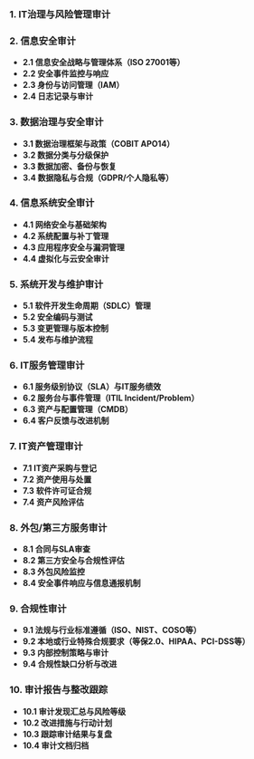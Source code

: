### **1. IT治理与风险管理审计**


### **2. 信息安全审计**

- **2.1 信息安全战略与管理体系（ISO 27001等）**
- **2.2 安全事件监控与响应**
- **2.3 身份与访问管理（IAM）**
- **2.4 日志记录与审计**

### **3. 数据治理与安全审计**

- **3.1 数据治理框架与政策（COBIT APO14）**
- **3.2 数据分类与分级保护**
- **3.3 数据加密、备份与恢复**
- **3.4 数据隐私与合规（GDPR/个人隐私等）**

### **4. 信息系统安全审计**

- **4.1 网络安全与基础架构**
- **4.2 系统配置与补丁管理**
- **4.3 应用程序安全与漏洞管理**
- **4.4 虚拟化与云安全审计**

### **5. 系统开发与维护审计**

- **5.1 软件开发生命周期（SDLC）管理**
- **5.2 安全编码与测试**
- **5.3 变更管理与版本控制**
- **5.4 发布与维护流程**

### **6. IT服务管理审计**

- **6.1 服务级别协议（SLA）与IT服务绩效**
- **6.2 服务台与事件管理（ITIL Incident/Problem）**
- **6.3 资产与配置管理（CMDB）**
- **6.4 客户反馈与改进机制**

### **7. IT资产管理审计**

- **7.1 IT资产采购与登记**
- **7.2 资产使用与处置**
- **7.3 软件许可证合规**
- **7.4 资产风险评估**

### **8. 外包/第三方服务审计**

- **8.1 合同与SLA审查**
- **8.2 第三方安全与合规性评估**
- **8.3 外包风险监控**
- **8.4 安全事件响应与信息通报机制**

### **9. 合规性审计**

- **9.1 法规与行业标准遵循（ISO、NIST、COSO等）**
- **9.2 本地或行业特殊合规要求（等保2.0、HIPAA、PCI-DSS等）**
- **9.3 内部控制策略与审计**
- **9.4 合规性缺口分析与改进**

### **10. 审计报告与整改跟踪**

- **10.1 审计发现汇总与风险等级**
- **10.2 改进措施与行动计划**
- **10.3 跟踪审计结果与复盘**
- **10.4 审计文档归档**